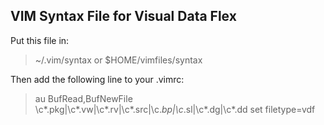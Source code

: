 VIM Syntax File for Visual Data Flex
------------------------------------

Put this file in:
> ~/.vim/syntax
or
> $HOME/vimfiles/syntax

Then add the following line to your .vimrc:
> au BufRead,BufNewFile \c*.pkg\|\c*.vw\|\c*.rv\|\c*.src\|\c.*bp\|\c*.sl\|\c*.dg\|\c*.dd set filetype=vdf
